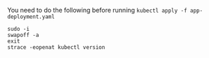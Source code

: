 You need to do the following before running `kubectl apply -f app-deployment.yaml`

```
sudo -i
swapoff -a
exit
strace -eopenat kubectl version
```
